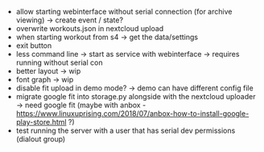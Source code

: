 - allow starting webinterface without serial connection (for archive viewing) -> create event / state?
- overwrite workouts.json in nextcloud upload
- when starting workout from s4 -> get the data/settings
- exit button
- less command line -> start as service with webinterface -> requires running without serial con
- better layout -> wip
- font graph -> wip
- disable fit upload in demo mode? -> demo can have different config file
- migrate google fit into storage.py alongside with the nextcloud uploader -> need google fit (maybe with anbox - https://www.linuxuprising.com/2018/07/anbox-how-to-install-google-play-store.html ?)
- test running the server with a user that has serial dev permissions (dialout group)

